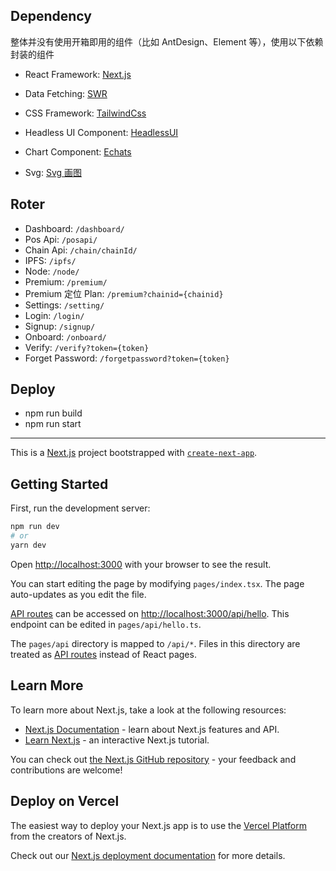 ## Dependency

整体并没有使用开箱即用的组件（比如 AntDesign、Element 等），使用以下依赖封装的组件

- React Framework: [Next.js](https://nextjs.org/)
- Data Fetching: [SWR](https://swr.vercel.app/)
- CSS Framework: [TailwindCss](https://tailwindcss.com/docs/installation)
- Headless UI Component: [HeadlessUI](https://headlessui.com/)

- Chart Component: [Echats](https://echarts.apache.org/handbook/zh/get-started/)
- Svg: [Svg 画图](https://developer.mozilla.org/zh-CN/docs/Web/SVG/Element/circle)

## Roter

- Dashboard: `/dashboard/`
- Pos Api: `/posapi/`
- Chain Api: `/chain/chainId/`
- IPFS: `/ipfs/`
- Node: `/node/`
- Premium: `/premium/`
- Premium 定位 Plan: `/premium?chainid={chainid}`
- Settings: `/setting/`
- Login: `/login/`
- Signup: `/signup/`
- Onboard: `/onboard/`
- Verify: `/verify?token={token}`
- Forget Password: `/forgetpassword?token={token}`

## Deploy

- npm run build
- npm run start

----

This is a [Next.js](https://nextjs.org/) project bootstrapped with [`create-next-app`](https://github.com/vercel/next.js/tree/canary/packages/create-next-app).

## Getting Started

First, run the development server:

```bash
npm run dev
# or
yarn dev
```

Open [http://localhost:3000](http://localhost:3000) with your browser to see the result.

You can start editing the page by modifying `pages/index.tsx`. The page auto-updates as you edit the file.

[API routes](https://nextjs.org/docs/api-routes/introduction) can be accessed on [http://localhost:3000/api/hello](http://localhost:3000/api/hello). This endpoint can be edited in `pages/api/hello.ts`.

The `pages/api` directory is mapped to `/api/*`. Files in this directory are treated as [API routes](https://nextjs.org/docs/api-routes/introduction) instead of React pages.

## Learn More

To learn more about Next.js, take a look at the following resources:

- [Next.js Documentation](https://nextjs.org/docs) - learn about Next.js features and API.
- [Learn Next.js](https://nextjs.org/learn) - an interactive Next.js tutorial.

You can check out [the Next.js GitHub repository](https://github.com/vercel/next.js/) - your feedback and contributions are welcome!

## Deploy on Vercel

The easiest way to deploy your Next.js app is to use the [Vercel Platform](https://vercel.com/new?utm_medium=default-template&filter=next.js&utm_source=create-next-app&utm_campaign=create-next-app-readme) from the creators of Next.js.

Check out our [Next.js deployment documentation](https://nextjs.org/docs/deployment) for more details.
